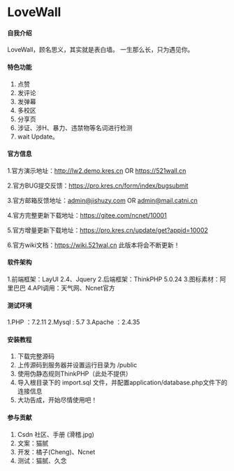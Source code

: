 # LoveWall

#### 自我介绍
LoveWall，顾名思义，其实就是表白墙。
一生那么长，只为遇见你。
#### 特色功能
1. 点赞
2. 发评论
3. 发弹幕
4. 多校区
5. 分享页
6. 涉证、涉H、暴力、违禁物等名词进行检测
7. wait Update。
#### 官方信息
1.官方演示地址：http://lw2.demo.kres.cn  OR https://521wall.cn

2.官方BUG提交反馈：https://pro.kres.cn/form/index/bugsubmit

3.官方邮箱反馈地址：admin@jishuzy.com  OR admin@mail.catni.cn

4.官方完整更新下载地址：https://gitee.com/ncnet/10001

5.官方增量更新下载地址：https://pro.kres.cn/update/get?appid=10002

6.官方wiki文档：https://wiki.521wal.cn
此版本将会不断更新！
#### 软件架构
1.前端框架：LayUI 2.4、Jquery
2.后端框架：ThinkPHP 5.0.24
3.图标素材：阿里巴巴
4.API调用：天气网、Ncnet官方
#### 测试环境
1.PHP     ：7.2.11
2.Mysql   : 5.7
3.Apache  ：2.4.35
#### 安装教程

1. 下载完整源码
2. 上传源码到服务器并设置运行目录为 /public
3. 使用伪静态规则ThinkPHP（此处不提供）
4. 导入根目录下的 import.sql 文件，并配置application/database.php文件下的连接信息
5. 大功告成，开始尽情使用吧！

#### 参与贡献
1. Csdn 社区、手册 (滑稽.jpg)
2. 文案：猫腻
3. 开发：橘子(Cheng)、Ncnet
4. 测试：猫腻、久念

